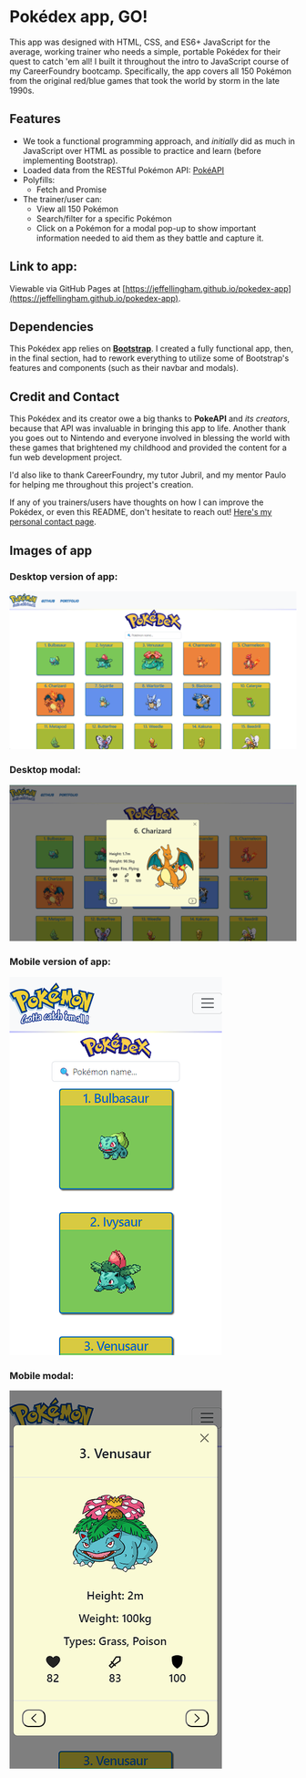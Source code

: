 # Pokédex app, GO!

This app was designed with HTML, CSS, and ES6+ JavaScript for the average, working trainer who needs a simple, portable Pokédex for their quest to catch 'em all! I built it throughout the intro to JavaScript course of my CareerFoundry bootcamp. Specifically, the app covers all 150 Pokémon from the original red/blue games that took the world by storm in the late 1990s.

## Features

- We took a functional programming approach, and *initially* did as much in JavaScript over HTML as possible to practice and learn (before implementing Bootstrap).
- Loaded data from the RESTful Pokémon API: [PokéAPI](https://pokeapi.co/)
- Polyfills:
    - Fetch and Promise
- The trainer/user can: 
    - View all 150 Pokémon 
    - Search/filter for a specific Pokémon
    - Click on a Pokémon for a modal pop-up to show important information needed to aid them as they battle and capture it.

## Link to app:

Viewable via GitHub Pages at [https://jeffellingham.github.io/pokedex-app](https://jeffellingham.github.io/pokedex-app).

## Dependencies

This Pokédex app relies on [**Bootstrap**](https://getbootstrap.com/). I created a fully functional app, then, in the final section, had to rework everything to utilize some of Bootstrap's features and components (such as their navbar and modals).

## Credit and Contact

This Pokédex and its creator owe a big thanks to **PokeAPI** and *its creators*, because that API was invaluable in bringing this app to life. Another thank you goes out to Nintendo and everyone involved in blessing the world with these games that brightened my childhood and provided the content for a fun web development project.

I'd also like to thank CareerFoundry, my tutor Jubril, and my mentor Paulo for helping me throughout this project's creation.

If any of you trainers/users have thoughts on how I can improve the Pokédex, or even this README, don't hesitate to reach out! [Here's my personal contact page](https://jeffellingham.github.io/contact.html).

## Images of app

### Desktop version of app:

![Picture of the Pokedex app on a desktop computer](img/desktopApp.png)

### Desktop modal:

![Picture of the Pokedex app's modal on a desktop computer](img/desktopModal.png)

### Mobile version of app:

![Picture of the Pokedex app on a mobile device](img/mobileApp.png)

### Mobile modal:

![Picture of the Pokedex app's modal on a mobile device](img/mobileModal.png)